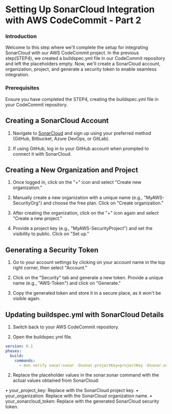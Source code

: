 # Setting Up SonarCloud Integration with AWS CodeCommit - Part 2

### Introduction
Welcome to this step where we'll complete the setup for integrating SonarCloud with our AWS CodeCommit project. In the previous step(STEP4), we created a buildspec.yml file in our CodeCommit repository and left the placeholders empty. Now, we'll create a SonarCloud account, organization, project, and generate a security token to enable seamless integration.

### Prerequisites
Ensure you have completed the STEP4, creating the buildspec.yml file in your CodeCommit repository.

## Creating a SonarCloud Account
1. Navigate to [SonarCloud](https://www.sonarsource.com/products/sonarcloud/) and sign up using your preferred method (GitHub, Bitbucket, Azure DevOps, or GitLab).

2. If using GitHub, log in to your GitHub account when prompted to connect it with SonarCloud.

## Creating a New Organization and Project
1. Once logged in, click on the "+" icon and select "Create new organization."

2. Manually create a new organization with a unique name (e.g., "MyAWS-SecurityOrg") and choose the free plan. Click on "Create organization."

3. After creating the organization, click on the "+" icon again and select "Create a new project."

4. Provide a project key (e.g., "MyAWS-SecurityProject") and set the visibility to public. Click on "Set up."

## Generating a Security Token
1. Go to your account settings by clicking on your account name in the top right corner, then select "Account."

2. Click on the "Security" tab and generate a new token. Provide a unique name (e.g., "AWS-Token") and click on "Generate."

3. Copy the generated token and store it in a secure place, as it won't be visible again.

## Updating buildspec.yml with SonarCloud Details
1. Switch back to your AWS CodeCommit repository.

2. Open the buildspec.yml file.
```yaml
version: 0.1
phases:
  build:
    commands:
      - mvn verify sonar:sonar -Dsonar.projectKey=projectKey -Dsonar.organization=projectOrg -Dsonar.host.url=https://sonarcloud.io -Dsonar.login=token 
```

2. Replace the placeholder values in the sonar:sonar command with the actual values obtained from SonarCloud:

• your_project_key: Replace with the SonarCloud project key.
• your_organization: Replace with the SonarCloud organization name.
• your_sonarcloud_token: Replace with the generated SonarCloud security token.






